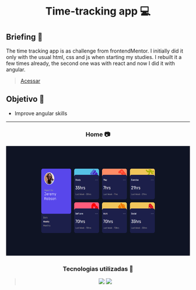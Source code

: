 <h1 align="center"> Time-tracking app 💻 </h1>

## Briefing 📄

The time tracking app is as challenge from frontendMentor. I initially did it only with the usual html, css and js when starting my studies. I rebuilt it a few times already, the second one was with react and now I did it with angular.

> [Acessar](https://tetrack-ng.netlify.app/)

<h2 align="left"> Objetivo 📌 </h2>

- Improve angular skills

---

<h3 align="center"> Home 📷 </h3>

<div align="center">
<img height="300em" src="./src/assets/images/showcase.png">
</div>

<h3 align="center"> Tecnologias utilizadas 🤖 </h3>

> <div align="center">
>   <img src="https://img.shields.io/badge/Angular-DD0031?style=for-the-badge&logo=angular&logoColor=white">
>   <img src="https://img.shields.io/badge/Sass-CC6699?style=for-the-badge&logo=sass&logoColor=white" >
> </div>
